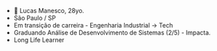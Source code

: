- 👋 Lucas Manesco, 28yo.
- São Paulo / SP
- Em transição de carreira - Engenharia Industrial -> Tech
- Graduando Análise de Desenvolvimento de Sistemas (2/5) - Impacta.
- Long Life Learner

<!---
lucasmanesco/lucasmanesco is a ✨ special ✨ repository because its `README.md` (this file) appears on your GitHub profile.
You can click the Preview link to take a look at your changes.
--->

